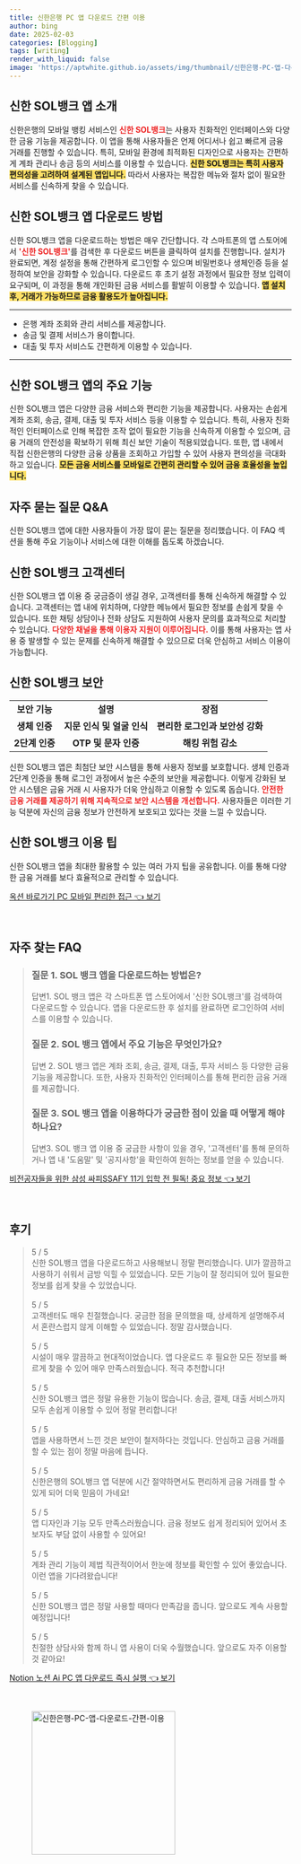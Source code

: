 ```yaml
---
title: 신한은행 PC 앱 다운로드 간편 이용
author: bing
date: 2025-02-03
categories: [Blogging]
tags: [writing]
render_with_liquid: false
image: 'https://aptwhite.github.io/assets/img/thumbnail/신한은행-PC-앱-다운로드-간편-이용.webp'
---
```



<h2 id='신한SOL뱅크앱소개'>신한 SOL뱅크 앱 소개</h2>

<p>신한은행의 모바일 뱅킹 서비스인 <b><span style="color: #ee2323;">신한 SOL뱅크</span></b>는 사용자 친화적인 인터페이스와 다양한 금융 기능을 제공합니다. 이 앱을 통해 사용자들은 언제 어디서나 쉽고 빠르게 금융 거래를 진행할 수 있습니다. 특히, 모바일 환경에 최적화된 디자인으로 사용자는 간편하게 계좌 관리나 송금 등의 서비스를 이용할 수 있습니다. <b><span style="background-color: #ffe066;">신한 SOL뱅크는 특히 사용자 편의성을 고려하여 설계된 앱입니다.</span></b> 따라서 사용자는 복잡한 메뉴와 절차 없이 필요한 서비스를 신속하게 찾을 수 있습니다.</p>

<h2 id='신한SOL뱅크다운로드방법'>신한 SOL뱅크 앱 다운로드 방법</h2>

<p>신한 SOL뱅크 앱을 다운로드하는 방법은 매우 간단합니다. 각 스마트폰의 앱 스토어에서 <b><span style="color: #ee2323;">'신한 SOL뱅크'</span></b>를 검색한 후 다운로드 버튼을 클릭하여 설치를 진행합니다. 설치가 완료되면, 계정 설정을 통해 간편하게 로그인할 수 있으며 비밀번호나 생체인증 등을 설정하여 보안을 강화할 수 있습니다. 다운로드 후 초기 설정 과정에서 필요한 정보 입력이 요구되며, 이 과정을 통해 개인화된 금융 서비스를 활발히 이용할 수 있습니다. <b><span style="background-color: #ffe066;">앱 설치 후, 거래가 가능하므로 금융 활용도가 높아집니다.</span></b></p>

<hr />

<ul>
    <li>은행 계좌 조회와 관리 서비스를 제공합니다.</li>
    <li>송금 및 결제 서비스가 용이합니다.</li>
    <li>대출 및 투자 서비스도 간편하게 이용할 수 있습니다.</li>
</ul>

<hr />

<h2 id='신한SOL뱅크주요기능'>신한 SOL뱅크 앱의 주요 기능</h2>

<p>신한 SOL뱅크 앱은 다양한 금융 서비스와 편리한 기능을 제공합니다. 사용자는 손쉽게 계좌 조회, 송금, 결제, 대출 및 투자 서비스 등을 이용할 수 있습니다. 특히, 사용자 친화적인 인터페이스로 인해 복잡한 조작 없이 필요한 기능을 신속하게 이용할 수 있으며, 금융 거래의 안전성을 확보하기 위해 최신 보안 기술이 적용되었습니다. 또한, 앱 내에서 직접 신한은행의 다양한 금융 상품을 조회하고 가입할 수 있어 사용자 편의성을 극대화하고 있습니다. <b><span style="background-color: #ffe066;">모든 금융 서비스를 모바일로 간편히 관리할 수 있어 금융 효율성을 높입니다.</span></b></p>

<h2 id='자주묻는질문'>자주 묻는 질문 Q&A</h2>

<p>신한 SOL뱅크 앱에 대한 사용자들이 가장 많이 묻는 질문을 정리했습니다. 이 FAQ 섹션을 통해 주요 기능이나 서비스에 대한 이해를 돕도록 하겠습니다.</p>

<h2 id='신한SOL뱅크고객센터'>신한 SOL뱅크 고객센터</h2>

<p>신한 SOL뱅크 앱 이용 중 궁금증이 생길 경우, 고객센터를 통해 신속하게 해결할 수 있습니다. 고객센터는 앱 내에 위치하며, 다양한 메뉴에서 필요한 정보를 손쉽게 찾을 수 있습니다. 또한 채팅 상담이나 전화 상담도 지원하여 사용자 문의를 효과적으로 처리할 수 있습니다. <b><span style="color: #ee2323;">다양한 채널을 통해 이용자 지원이 이루어집니다.</span></b> 이를 통해 사용자는 앱 사용 중 발생할 수 있는 문제를 신속하게 해결할 수 있으므로 더욱 안심하고 서비스 이용이 가능합니다.</p>

<h2 id='신한SOL뱅크보안'>신한 SOL뱅크 보안</h2>

<table>
    <tr>
        <td style="text-align: center; height: 17px;"><b>보안 기능</b></td>
        <td style="text-align: center; height: 17px;"><b>설명</b></td>
        <td style="text-align: center; height: 17px;"><b>장점</b></td>
    </tr>
    <tr>
        <td style="text-align: center; height: 17px;"><b>생체 인증</b></td>
        <td style="text-align: center; height: 17px;"><b>지문 인식 및 얼굴 인식</b></td>
        <td style="text-align: center; height: 17px;"><b>편리한 로그인과 보안성 강화</b></td>
    </tr>
    <tr>
        <td style="text-align: center; height: 17px;"><b>2단계 인증</b></td>
        <td style="text-align: center; height: 17px;"><b>OTP 및 문자 인증</b></td>
        <td style="text-align: center; height: 17px;"><b>해킹 위험 감소</b></td>
    </tr>
</table>

<p>신한 SOL뱅크 앱은 최첨단 보안 시스템을 통해 사용자 정보를 보호합니다. 생체 인증과 2단계 인증을 통해 로그인 과정에서 높은 수준의 보안을 제공합니다. 이렇게 강화된 보안 시스템은 금융 거래 시 사용자가 더욱 안심하고 이용할 수 있도록 돕습니다. <b><span style="color: #ee2323;">안전한 금융 거래를 제공하기 위해 지속적으로 보안 시스템을 개선합니다.</span></b> 사용자들은 이러한 기능 덕분에 자신의 금융 정보가 안전하게 보호되고 있다는 것을 느낄 수 있습니다.</p>

<h2 id='신한SOL뱅크이용팁'>신한 SOL뱅크 이용 팁</h2>

<p>신한 SOL뱅크 앱을 최대한 활용할 수 있는 여러 가지 팁을 공유합니다. 이를 통해 다양한 금융 거래를 보다 효율적으로 관리할 수 있습니다.</p>


<p><a class="click-button" title="옥션 바로가기 PC 모바일 편리한 접근" href="https://aptwhite.github.io/posts/%EC%98%A5%EC%85%98-%EB%B0%94%EB%A1%9C%EA%B0%80%EA%B8%B0-PC-%EB%AA%A8%EB%B0%94%EC%9D%BC-%ED%8E%B8%EB%A6%AC%ED%95%9C-%EC%A0%91%EA%B7%BC/" rel="dofollow">옥션 바로가기 PC 모바일 편리한 접근 👈 보기</a></p><br>
<h2 id='자주_찾는_FAQ'>자주 찾는 FAQ</h2>
<div itemscope="" itemtype="https://schema.org/FAQPage"> 
<blockquote> 
<div itemscope="" itemprop="mainEntity" itemtype="https://schema.org/Question"> 
<h3 itemprop="name">질문 1. SOL 뱅크 앱을 다운로드하는 방법은?</h3> 
<div itemscope="" itemprop="acceptedAnswer" itemtype="https://schema.org/Answer"> 
<span itemprop="text"> 
<p>답변1. SOL 뱅크 앱은 각 스마트폰 앱 스토어에서 '신한 SOL뱅크'를 검색하여 다운로드할 수 있습니다. 앱을 다운로드한 후 설치를 완료하면 로그인하여 서비스를 이용할 수 있습니다.</p> 
</span> 
</div> 
</div> 

<div itemscope="" itemprop="mainEntity" itemtype="https://schema.org/Question"> 
<h3 itemprop="name">질문 2. SOL 뱅크 앱에서 주요 기능은 무엇인가요?</h3> 
<div itemscope="" itemprop="acceptedAnswer" itemtype="https://schema.org/Answer"> 
<span itemprop="text"> 
<p>답변 2. SOL 뱅크 앱은 계좌 조회, 송금, 결제, 대출, 투자 서비스 등 다양한 금융 기능을 제공합니다. 또한, 사용자 친화적인 인터페이스를 통해 편리한 금융 거래를 제공합니다.</p> 
</span> 
</div> 
</div> 

<div itemscope="" itemprop="mainEntity" itemtype="https://schema.org/Question"> 
<h3 itemprop="name">질문 3. SOL 뱅크 앱을 이용하다가 궁금한 점이 있을 때 어떻게 해야 하나요?</h3> 
<div itemscope="" itemprop="acceptedAnswer" itemtype="https://schema.org/Answer"> 
<span itemprop="text"> 
<p>답변3. SOL 뱅크 앱 이용 중 궁금한 사항이 있을 경우, '고객센터'를 통해 문의하거나 앱 내 '도움말' 및 '공지사항'을 확인하여 원하는 정보를 얻을 수 있습니다.</p> 
</span> 
</div> 
</div> 

</blockquote> 
</div>
<p><a class="click-button" title="비전공자들을 위한 삼성 싸피SSAFY 11기 입학 전 필독! 중요 정보" href="https://aptwhite.github.io/posts/%EB%B9%84%EC%A0%84%EA%B3%B5%EC%9E%90%EB%93%A4%EC%9D%84-%EC%9C%84%ED%95%9C-%EC%82%BC%EC%84%B1-%EC%8B%B8%ED%94%BCSSAFY-11%EA%B8%B0-%EC%9E%85%ED%95%99-%EC%A0%84-%ED%95%84%EB%8F%85!-%EC%A4%91%EC%9A%94-%EC%A0%95%EB%B3%B4/" rel="dofollow">비전공자들을 위한 삼성 싸피SSAFY 11기 입학 전 필독! 중요 정보 👈 보기</a></p><br>
<h2 id='후기'>후기</h2>
<div itemscope itemtype="https://schema.org/Product">
  <blockquote>
  <div itemprop="review" itemscope itemtype="https://schema.org/Review">
      <div itemprop="reviewRating" itemscope itemtype="https://schema.org/Rating"> <span itemprop="ratingValue">5</span> / <span itemprop="bestRating">5</span> </div>
      <span itemprop="reviewBody">신한 SOL뱅크 앱을 다운로드하고 사용해보니 정말 편리했습니다. UI가 깔끔하고 사용하기 쉬워서 금방 익힐 수 있었습니다. 모든 기능이 잘 정리되어 있어 필요한 정보를 쉽게 찾을 수 있었습니다.</span>
  </div>
  <br>
  <div itemprop="review" itemscope itemtype="https://schema.org/Review">
      <div itemprop="reviewRating" itemscope itemtype="https://schema.org/Rating"> <span itemprop="ratingValue">5</span> / <span itemprop="bestRating">5</span> </div>
      <span itemprop="reviewBody">고객센터도 매우 친절했습니다. 궁금한 점을 문의했을 때, 상세하게 설명해주셔서 혼란스럽지 않게 이해할 수 있었습니다. 정말 감사했습니다.</span>
  </div>
  <br>
  <div itemprop="review" itemscope itemtype="https://schema.org/Review">
      <div itemprop="reviewRating" itemscope itemtype="https://schema.org/Rating"> <span itemprop="ratingValue">5</span> / <span itemprop="bestRating">5</span> </div>
      <span itemprop="reviewBody">시설이 매우 깔끔하고 현대적이었습니다. 앱 다운로드 후 필요한 모든 정보를 빠르게 찾을 수 있어 매우 만족스러웠습니다. 적극 추천합니다!</span>
  </div>
  <br>
  <div itemprop="review" itemscope itemtype="https://schema.org/Review">
      <div itemprop="reviewRating" itemscope itemtype="https://schema.org/Rating"> <span itemprop="ratingValue">5</span> / <span itemprop="bestRating">5</span> </div>
      <span itemprop="reviewBody">신한 SOL뱅크 앱은 정말 유용한 기능이 많습니다. 송금, 결제, 대출 서비스까지 모두 손쉽게 이용할 수 있어 정말 편리합니다!</span>
  </div>
  <br>
  <div itemprop="review" itemscope itemtype="https://schema.org/Review">
      <div itemprop="reviewRating" itemscope itemtype="https://schema.org/Rating"> <span itemprop="ratingValue">5</span> / <span itemprop="bestRating">5</span> </div>
      <span itemprop="reviewBody">앱을 사용하면서 느낀 것은 보안이 철저하다는 것입니다. 안심하고 금융 거래를 할 수 있는 점이 정말 마음에 듭니다.</span>
  </div>
  <br>
  <div itemprop="review" itemscope itemtype="https://schema.org/Review">
      <div itemprop="reviewRating" itemscope itemtype="https://schema.org/Rating"> <span itemprop="ratingValue">5</span> / <span itemprop="bestRating">5</span> </div>
      <span itemprop="reviewBody">신한은행의 SOL뱅크 앱 덕분에 시간 절약하면서도 편리하게 금융 거래를 할 수 있게 되어 더욱 믿음이 가네요!</span>
  </div>
  <br>
  <div itemprop="review" itemscope itemtype="https://schema.org/Review">
      <div itemprop="reviewRating" itemscope itemtype="https://schema.org/Rating"> <span itemprop="ratingValue">5</span> / <span itemprop="bestRating">5</span> </div>
      <span itemprop="reviewBody">앱 디자인과 기능 모두 만족스러웠습니다. 금융 정보도 쉽게 정리되어 있어서 초보자도 부담 없이 사용할 수 있어요!</span>
  </div>
  <br>
  <div itemprop="review" itemscope itemtype="https://schema.org/Review">
      <div itemprop="reviewRating" itemscope itemtype="https://schema.org/Rating"> <span itemprop="ratingValue">5</span> / <span itemprop="bestRating">5</span> </div>
      <span itemprop="reviewBody">계좌 관리 기능이 제법 직관적이어서 한눈에 정보를 확인할 수 있어 좋았습니다. 이런 앱을 기다려왔습니다!</span>
  </div>
  <br>
  <div itemprop="review" itemscope itemtype="https://schema.org/Review">
      <div itemprop="reviewRating" itemscope itemtype="https://schema.org/Rating"> <span itemprop="ratingValue">5</span> / <span itemprop="bestRating">5</span> </div>
      <span itemprop="reviewBody">신한 SOL뱅크 앱은 정말 사용할 때마다 만족감을 줍니다. 앞으로도 계속 사용할 예정입니다!</span>
  </div>
  <br>
  <div itemprop="review" itemscope itemtype="https://schema.org/Review">
      <div itemprop="reviewRating" itemscope itemtype="https://schema.org/Rating"> <span itemprop="ratingValue">5</span> / <span itemprop="bestRating">5</span> </div>
      <span itemprop="reviewBody">친절한 상담사와 함께 하니 앱 사용이 더욱 수월했습니다. 앞으로도 자주 이용할 것 같아요!</span>
  </div>
  </blockquote>
</div>
<p><a class="click-button" title="Notion 노션 Ai PC 앱 다운로드 즉시 실행" href="https://aptwhite.github.io/posts/Notion-%EB%85%B8%EC%85%98-Ai-PC-%EC%95%B1-%EB%8B%A4%EC%9A%B4%EB%A1%9C%EB%93%9C-%EC%A6%89%EC%8B%9C-%EC%8B%A4%ED%96%89/" rel="dofollow">Notion 노션 Ai PC 앱 다운로드 즉시 실행 👈 보기</a></p><br>
<figure class="image"><img src="https://aptwhite.github.io/assets/img/thumbnail/신한은행-PC-앱-다운로드-간편-이용.webp" alt="신한은행-PC-앱-다운로드-간편-이용" width="256" height="256"></figure>